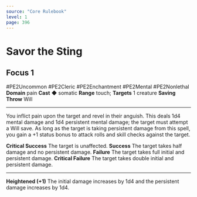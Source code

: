 ```yaml
---
source: "Core Rulebook"
level: 1
page: 396
---
```


# Savor the Sting
## Focus 1
#PE2Uncommon #PE2Cleric #PE2Enchantment #PE2Mental #PE2Nonlethal 
**Domain** pain
**Cast** ◆ somatic
**Range** touch; **Targets** 1 creature
**Saving Throw** Will

-----
You inflict pain upon the target and revel in their anguish. This deals 1d4 mental damage and 1d4 persistent mental damage; the target must attempt a Will save. As long as the target is taking persistent damage from this spell, you gain a +1 status bonus to attack rolls and skill checks against the target. 

**Critical Success** The target is unaffected.
**Success** The target takes half damage and no persistent damage.
**Failure** The target takes full initial and persistent damage. 
**Critical Failure** The target takes double initial and persistent damage.  

---
**Heightened (+1)** The initial damage increases by 1d4 and the persistent damage increases by 1d4.